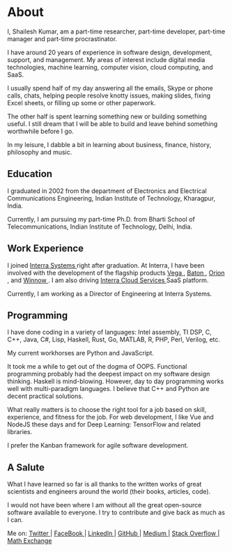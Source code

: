 # About

I, Shailesh Kumar, am a part-time researcher, part-time developer, 
part-time manager and part-time procrastinator. 


I have around 20 years of experience in software design, 
development, support, and management. 
My areas of interest include digital media technologies, 
machine learning, computer vision, cloud computing, and SaaS. 


I usually spend half of my day answering all the emails, 
Skype or phone calls, chats, helping people resolve knotty issues, 
making slides, fixing Excel sheets, or filling up some or other paperwork. 

The other half is spent learning something new or building something useful. 
I still dream that I will be able to build and 
leave behind something worthwhile before I go. 

In my leisure, I dabble a bit in 
learning about business, finance, history, philosophy and music.

## Education

I graduated in 2002 from the 
department of Electronics and Electrical Communications Engineering,
Indian Institute of Technology, Kharagpur, India.

Currently, I am pursuing my part-time Ph.D. 
from Bharti School of Telecommunications,
Indian Institute of Technology, Delhi, India.


## Work Experience


I joined [Interra Systems ](https://interrasystems.com/) 
right after graduation.
At Interra, I have been involved with the development of
the flagship products [Vega ](https://interrasystems.com/analyzers.php), 
[Baton ](https://interrasystems.com/file-based-qc.php),
[Orion ](https://interrasystems.com/content-monitoring.php),
and 
[Winnow ](https://interrasystems.com/content-classification.php).
I am also driving [Interra Cloud Services ](https://interra.cloud/#/home)
SaaS platform. 

Currently, I am working as a Director of Engineering at Interra Systems.

## Programming


I have done coding in a variety of languages: Intel assembly, TI DSP, C, C++, 
Java, C#, Lisp, Haskell, Rust, Go, MATLAB, R, PHP, Perl, Verilog, etc.

My current workhorses are Python and JavaScript. 

It took me a while to get out of the dogma of OOPS. 
Functional programming probably had the deepest impact on 
my software design thinking. Haskell is mind-blowing.
However, day to day programming works well with 
multi-paradigm languages. 
I believe that C++ and Python are 
decent practical solutions. 

What really matters is to choose the right tool for a job based 
on skill, experience, and fitness for the job. 
For web development, I like Vue and NodeJS these days 
and for Deep Learning: TensorFlow and related libraries. 

I prefer the Kanban framework for agile software development. 


## A Salute


What I have learned so far is all thanks to the written works 
of great scientists and engineers around the world 
(their books, articles, code). 

I would not have been where I am without all the 
great open-source software available to everyone. 
I try to contribute and give back as much as I can. 


Me on: 
[Twitter ](http://twitter.com/shailesh1729) |
[FaceBook ](https://www.facebook.com/shailesh.kumar.9484) |
[LinkedIn ](https://www.linkedin.com/in/shaileshkumar1729) |
[GitHub ](http://github.com/shailesh1729) |
[Medium ](https://shaileshk.medium.com) |
[Stack Overflow ](https://stackoverflow.com/users/208890/shailesh-kumar) |
[Math Exchange ](https://math.stackexchange.com/users/123960/shailesh-kumar) 
